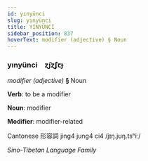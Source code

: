 ```yaml
---
id: yınyünci
slug: yınyünci
title: YINYÜNCİ
sidebar_position: 837
hoverText: modifier (adjective) § Noun
---
```


### yınyünci&emsp;<span kind="abugida">ɀ̃ȷɀ̃ʄꞇɟ</span>

*modifier (adjective)* **§** Noun

**Verb**: to be a modifier

**Noun**: modifier

**Modifier**: modifier-related

Cantonese 形容詞 jing4 jung4 ci4 /jɪŋ.jʊŋ.tsʰiː/

*Sino-Tibetan Language Family*